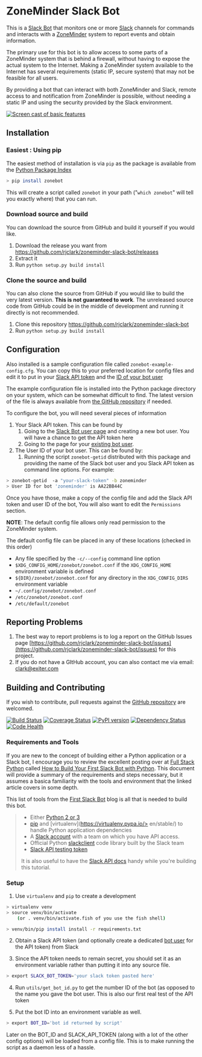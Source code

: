 # ZoneMinder Slack Bot

This is a [Slack Bot](https://api.slack.com/bot-users) that monitors one or more [Slack](https://slack.com) channels for commands and interacts with a [ZoneMinder](https://www.zoneminder.com/) system to report events and
obtain information.

The primary use for this bot is to allow access to some parts of a ZoneMinder system that is behind a firewall, without having to expose the actual system to the Internet. Making a ZoneMinder system available to the Internet has several requirements (static IP, secure system) that may not be feasible for all users.

By providing a bot that can interact with both ZoneMinder and Slack, remote access to and notification from ZoneMinder is possible, without needing a static IP and using the security provided by the Slack environment.

[![Screen cast of basic features](https://raw.githubusercontent.com/rjclark/zoneminder-slack-bot/master/docs/images/ZoneBot-Screen-Cast-Static.png)](https://raw.githubusercontent.com/rjclark/zoneminder-slack-bot/master/docs/images/ZoneBot-Screen-Cast.webm)

## Installation

### Easiest : Using pip

The easiest method of installation is via `pip` as the package is available from the [Python Package Index](https://pypi.python.org/pypi)

```sh
> pip install zonebot
```    

This will create a script called `zonebot` in your path ("`which zonebot`" will tell you exactly where) that you can run.

### Download source and build

You can download the source from GitHub and build it yourself if you would like.

1. Download the release you want from https://github.com/rjclark/zoneminder-slack-bot/releases
1. Extract it
1. Run `python setup.py build install`

### Clone the source and build

You can also clone the source from GitHub if you would like to build the very latest version. **This is not guaranteed to work**. The unreleased source code from GitHub could be in the middle of development and running it directly is not recommended.

1. Clone this repository https://github.com/rjclark/zoneminder-slack-bot
1. Run `python setup.py build install`

## Configuration

Also installed is a sample configuration file called `zonebot-example-config.cfg`. You can copy this to your preferred location for config files and edit it to put in your [Slack API token](https://api.slack.com/tokens) and the [ID of your bot user](https://api.slack.com/bot-users)

The example configuration file is installed into the Python package directory on your system, which can be somewhat difficult to find. The latest version of the file is always available from [the GitHub repository](https://github.com/rjclark/zoneminder-slack-bot/blob/master/docs/zonebot-example-config.cfg) if needed.

To configure the bot, you will need several pieces of information

1. Your Slack API token. This can be found by
    1. Going to the [Slack Bot user page](https://api.slack.com/bot-users) and creating a new bot user. You will have a chance to get the API token here
    2. Going to the page for your [existing bot user](https://my.slack.com/apps/manage/custom-integrations).
2. The User ID of your bot user. This can be found by:
    1. Running the script `zonebot-getid` distributed with this package and providing the name of the Slack bot user and you Slack API token as command line options. For example:

```sh
> zonebot-getid  -a "your-slack-token" -b zoneminder
> User ID for bot 'zoneminder' is AA22BB44C
```

Once you have those, make a copy of the config file and add the Slack API token and user ID of the bot, You will also want to edit the `Permissions` section.

**NOTE**: The default config file allows only read permission to the ZoneMinder system.

The default config file can be placed in any of these locations (checked in this order)

* Any file specified by the `-c/--config` command line option
* `$XDG_CONFIG_HOME/zonebot/zonebot.conf` if the `XDG_CONFIG_HOME` environment variable is defined
* `${DIR}/zonebot/zonebot.conf` for any directory in the `XDG_CONFIG_DIRS` environment variable
* `~/.config/zonebot/zonebot.conf`
* `/etc/zonebot/zonebot.conf`
* `/etc/default/zonebot`

## Reporting Problems

1. The best way to report problems is to log a report on the GitHub Issues page [https://github.com/rjclark/zoneminder-slack-bot/issues](https://github.com/rjclark/zoneminder-slack-bot/issues) for this project. 
2. If you do not have a GItHub account, you can also contact me via email: [clark@exiter.com](mailto:clark@exiter.com)

## Building and Contributing

If you wish to contribute, pull requests against the [GitHub repository](https://github.com/rjclark/zoneminder-slack-bot) are welcomed.

[![Build Status](https://travis-ci.org/rjclark/zoneminder-slack-bot.svg?branch=master)](https://travis-ci.org/rjclark/zoneminder-slack-bot)
[![Coverage Status](https://coveralls.io/repos/github/rjclark/zoneminder-slack-bot/badge.svg?branch=master)](https://coveralls.io/github/rjclark/zoneminder-slack-bot?branch=master)
[![PyPI version](https://badge.fury.io/py/zonebot.svg)](https://pypi.python.org/pypi/zonebot)
[![Dependency Status](https://www.versioneye.com/user/projects/57def689037c2000458f770d/badge.svg?style=flat-square)](https://www.versioneye.com/user/projects/57def689037c2000458f770d)
[![Code Health](https://landscape.io/github/rjclark/zoneminder-slack-bot/master/landscape.svg?style=flat)](https://landscape.io/github/rjclark/zoneminder-slack-bot/master)

### Requirements and Tools

If you are new to the concept of building either a Python application or a Slack bot, I encourage you to review the excellent posting over at [Full Stack Python](https://www.fullstackpython.com) called
[How to Build Your First Slack Bot with Python](https://www.fullstackpython.com/blog/build-first-slack-bot-python.html). This document will provide a summary of the requirements and steps necessary, but it assumes a basica familiarity with the tools and environment that the linked article covers in some depth.

This list of tools from the [First Slack Bot](https://www.fullstackpython.com/blog/build-first-slack-bot-python.html) blog is all that is needed to build this bot.

> * Either [Python 2 or 3](https://wiki.python.org/moin/Python2orPython3)
> * [pip](https://pip.pypa.io/en/stable/) and [virtualenv](https://virtualenv.pypa.io/> en/stable/) to handle Python application dependencies
> * A [Slack account](https://slack.com/) with a team on which you have API access.
> * Official Python [slackclient](https://github.com/slackhq/python-slackclient) code library built by the Slack team
> * [Slack API testing token](https://api.slack.com/tokens)
>
> It is also useful to have the [Slack API docs](https://api.slack.com/) handy while you're building this tutorial.

### Setup

1. Use `virtualenv` and `pip` to create a development

```sh
> virtualenv venv
> source venv/bin/activate
    (or . venv/bin/activate.fish of you use the fish shell)

> venv/bin/pip install install -r requirements.txt
```

2. Obtain a Slack API token (and optionally create a dedicated [bot user](https://api.slack.com/bot-users) for the API token) from Slack

3. Since the API token needs to remain secret, you should set it as an environment
variable rather than putting it into any source file.

```sh
> export SLACK_BOT_TOKEN='your slack token pasted here'
```

4. Run `utils/get_bot_id.py` to get the number ID of the bot (as opposed to the name you gave the bot user. This is also our first real test of the API token

5. Put the bot ID into an environment variable as well.

```sh
> export BOT_ID='bot id returned by script'
```

Later on the BOT_ID and SLACK_API_TOKEN (along with a lot of the other config options) will be loaded from a config file. This is to make running the script as a daemon less of a hassle.
